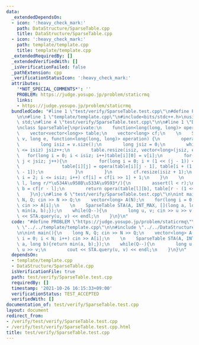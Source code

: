 ```yaml
---
data:
  _extendedDependsOn:
  - icon: ':heavy_check_mark:'
    path: DataStructure/SparseTable.cpp
    title: DataStructure/SparseTable.cpp
  - icon: ':heavy_check_mark:'
    path: template/template.cpp
    title: template/template.cpp
  _extendedRequiredBy: []
  _extendedVerifiedWith: []
  _isVerificationFailed: false
  _pathExtension: cpp
  _verificationStatusIcon: ':heavy_check_mark:'
  attributes:
    '*NOT_SPECIAL_COMMENTS*': ''
    PROBLEM: https://judge.yosupo.jp/problem/staticrmq
    links:
    - https://judge.yosupo.jp/problem/staticrmq
  bundledCode: "#line 1 \"test/verify/SparseTable.test.cpp\"\n#define PROBLEM \"https://judge.yosupo.jp/problem/staticrmq\"\
    \n\n#line 1 \"template/template.cpp\"\n#include<bits/stdc++.h>\nusing namespace\
    \ std;\n#line 4 \"test/verify/SparseTable.test.cpp\"\n\n#line 1 \"DataStructure/SparseTable.cpp\"\
    \nclass SparseTable{\nprivate:\n    function<long(long, long)> opera;\npublic:\n\
    \    vector<vector<long>> table;\n    vector<long> cf;\n    \n    SparseTable(vector<long>&\
    \ v, long e, function<long(long, long)> operation) {\n        opera = operation;\n\
    \        long isiz = v.size();\n        long jsiz = 0;\n        while((1 << jsiz)\
    \ <= isiz) jsiz++;\n        table.resize(isiz, vector<long>(jsiz, e));\n     \
    \   for(long i = 0; i < isiz; i++)table[i][0] = v[i];\n        for(long j = 1;\
    \ j < jsiz; j++){\n            for(long i = 0; i + (1 << (j - 1)) < isiz; i++){\n\
    \                table[i][j] = opera(table[i][j - 1], table[i + (1 << (j - 1))][j\
    \ - 1]);\n            }\n        }\n        cf.resize(isiz + 1);\n        for(long\
    \ i = 2; i <= isiz; i++) cf[i] = cf[i >> 1] + 1;\n    }\n    \n    long query(long\
    \ l, long r/*\u534A\u958B\u533A\u9593*/){\n        assert(l < r);\n        long\
    \ b = cf[r - l];\n        return opera(table[l][b], table[r - (1 << b)][b]);\n\
    \    }\n};\n#line 6 \"test/verify/SparseTable.test.cpp\"\n\nint main(){\n    long\
    \ N, Q; cin >> N >> Q;\n    vector<long> A(N);\n    for(long i = 0; i < N; i++)\
    \ cin >> A[i];\n    \n    SparseTable STA(A, INT_MAX, [](long a, long b){return\
    \ min(a, b);});\n    while(Q--){\n        long u, v; cin >> u >> v;\n        cout\
    \ << STA.query(u, v) << endl;\n    }\n}\n"
  code: "#define PROBLEM \"https://judge.yosupo.jp/problem/staticrmq\"\n\n#include\
    \ \"../../template/template.cpp\"\n\n#include \"../../DataStructure/SparseTable.cpp\"\
    \n\nint main(){\n    long N, Q; cin >> N >> Q;\n    vector<long> A(N);\n    for(long\
    \ i = 0; i < N; i++) cin >> A[i];\n    \n    SparseTable STA(A, INT_MAX, [](long\
    \ a, long b){return min(a, b);});\n    while(Q--){\n        long u, v; cin >>\
    \ u >> v;\n        cout << STA.query(u, v) << endl;\n    }\n}\n"
  dependsOn:
  - template/template.cpp
  - DataStructure/SparseTable.cpp
  isVerificationFile: true
  path: test/verify/SparseTable.test.cpp
  requiredBy: []
  timestamp: '2021-10-26 16:15:33+09:00'
  verificationStatus: TEST_ACCEPTED
  verifiedWith: []
documentation_of: test/verify/SparseTable.test.cpp
layout: document
redirect_from:
- /verify/test/verify/SparseTable.test.cpp
- /verify/test/verify/SparseTable.test.cpp.html
title: test/verify/SparseTable.test.cpp
---
```

